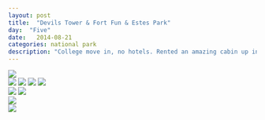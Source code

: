 ```yaml
---
layout: post
title:  "Devils Tower & Fort Fun & Estes Park"
day:  "Five"
date:   2014-08-21
categories: national park
description: "College move in, no hotels. Rented an amazing cabin up in the mountains of Estes Park.  First time in a hotel since the trip started."
---
```


<div class="post__image--header">
<img src="/assets/images/day05/top.jpg" />
</div>
<div class="post__image--grid">
  <img src="/assets/images/day05/1.jpg" />
  <img src="/assets/images/day05/2.jpg" />
  <img src="/assets/images/day05/3.jpg" />
  <img src="/assets/images/day05/4.jpg" />
</div>

<div class="post__image--column">
  <div class="post__image--column--left">
    <img src="/assets/images/day05/4.jpg" />
    <img src="/assets/images/day05/5.jpg" />
  </div>
  <div class="post__image--column--right">
    <img src="/assets/images/day05/tall.jpg" />
  </div>
</div>
<div class="post__image--footer">
<img src="/assets/images/day05/bottom.jpg" />
</div>
